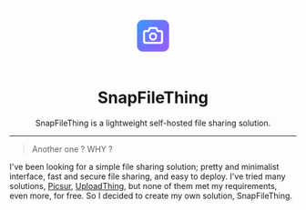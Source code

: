 <p align="center">
  <img src="branding/snapfilething.png" width="100" height="100" style="border-radius:15%" alt="SnapFileThing logo"/>
</p>

<h1 align="center">SnapFileThing</h1>

<p align="center">SnapFileThing is a lightweight self-hosted file sharing solution.</p>

---

> Another one ? WHY ?

I've been looking for a simple file sharing solution; pretty and minimalist interface, fast and secure file sharing, and easy to deploy. I've tried many solutions, [Picsur](https://github.com/CaramelFur/Picsur/tree/master), [UploadThing](https://uploadthing.com/), but none of them met my requirements, even more, for free. So I decided to create my own solution, SnapFileThing.
